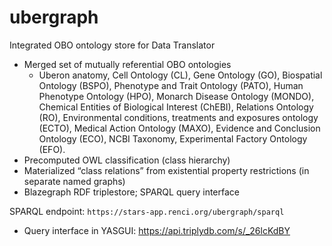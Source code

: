 # ubergraph
Integrated OBO ontology store for Data Translator

- Merged set of mutually referential OBO ontologies
  - Uberon anatomy, Cell Ontology (CL), Gene Ontology (GO), Biospatial Ontology (BSPO), Phenotype and Trait Ontology (PATO), Human Phenotype Ontology (HPO), Monarch Disease Ontology (MONDO), Chemical Entities of Biological Interest (ChEBI), Relations Ontology (RO), Environmental conditions, treatments and exposures ontology (ECTO), Medical Action Ontology (MAXO), Evidence and Conclusion Ontology (ECO), NCBI Taxonomy, Experimental Factory Ontology (EFO).
- Precomputed OWL classification (class hierarchy)
- Materialized “class relations” from existential property restrictions (in separate named graphs)
- Blazegraph RDF triplestore; SPARQL query interface

SPARQL endpoint: `https://stars-app.renci.org/ubergraph/sparql`
- Query interface in YASGUI: https://api.triplydb.com/s/_26lcKdBY

